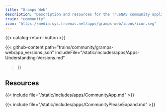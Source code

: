 ```yaml
---
title: "Gramps Web"
description: "Description and resources for the TrueNAS community application called Gramps Web."
train: "community"
icon: "https://media.sys.truenas.net/apps/gramps-web/icons/icon.svg"
---
```


{{< catalog-return-button >}}

{{< github-content 
    path="trains/community/gramps-web/app_versions.json"
    includeFile="/static/includes/apps/Apps-Understanding-Versions.md"
>}}

## Resources

{{< include file="/static/includes/apps/CommunityApp.md" >}}

{{< include file="/static/includes/apps/CommunityPleaseExpand.md" >}}

